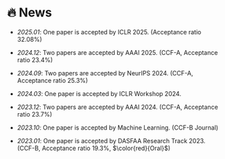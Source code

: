# 🔥 News
- *2025.01*: One paper is accepted by ICLR 2025. (Acceptance ratio 32.08%)

- *2024.12*: Two papers are accepted by AAAI 2025. (CCF-A, Acceptance ratio 23.4%)

- *2024.09*: Two papers are accepted by NeurIPS 2024. (CCF-A, Acceptance ratio 25.3%)

- *2024.03*: One paper is accepted by ICLR Workshop 2024.

- *2023.12*: Two papers are accepted by AAAI 2024. (CCF-A, Acceptance ratio 23.7%)

- *2023.10*: One paper is accepted by Machine Learning. (CCF-B Journal)

- *2023.01*: One paper is accepted by DASFAA Research Track 2023. (CCF-B, Acceptance ratio 19.3%, $\color{red}{Oral}$)
